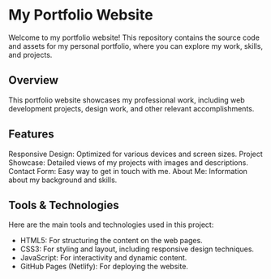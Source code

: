 <h1>My Portfolio Website</h1>
Welcome to my portfolio website! This repository contains the source code and assets for my personal portfolio, where you can explore my work, skills, and projects.

<h2>Overview</h2>
This portfolio website showcases my professional work, including web development projects, design work, and other relevant accomplishments.

<h2>Features</h2>
Responsive Design: Optimized for various devices and screen sizes.
Project Showcase: Detailed views of my projects with images and descriptions.
Contact Form: Easy way to get in touch with me.
About Me: Information about my background and skills.

<h2>Tools & Technologies</h2>
Here are the main tools and technologies used in this project:

<ul>
<li>HTML5: For structuring the content on the web pages.</li>
<li>CSS3: For styling and layout, including responsive design techniques.</li>
<li>JavaScript: For interactivity and dynamic content.</li>
<li>GitHub Pages (Netlify): For deploying the website.</li>
</ul>
